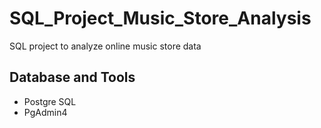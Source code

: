 # SQL_Project_Music_Store_Analysis
SQL project to analyze online music store data

## Database and Tools
* Postgre SQL
* PgAdmin4


